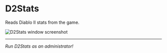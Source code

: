 # D2Stats

Reads Diablo II stats from the game.

![D2Stats window screenshot](https://raw.githubusercontent.com/Kyromyr/D2Stats/master/Assets/screenshot.png "D2Stats window screenshot")
____
*Run D2Stats as an administrator!*